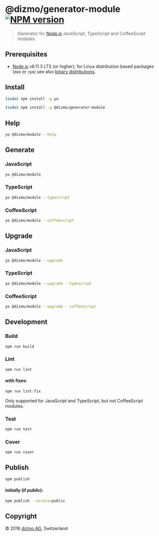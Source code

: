 # @dizmo/generator-module [![NPM version][npm-image]][npm-url]
> Generator for [Node.js] JavaScript, TypeScript and CoffeeScript modules

## Prerequisites

* [Node.js] v8.11.3 LTS (or higher); for Linux distribution based packages (`deb` or `rpm`) see also [binary distributions](https://github.com/nodesource/distributions).

## Install
```sh
(sudo) npm install -g yo
```
```sh
(sudo) npm install -g @dizmo/generator-module
```

## Help
```sh
yo @dizmo/module --help
```

## Generate
### JavaScript
```sh
yo @dizmo/module
```
### TypeScript
```sh
yo @dizmo/module --typescript
```
### CoffeeScript
```sh
yo @dizmo/module --coffeescript
```

## Upgrade
### JavaScript
```sh
yo @dizmo/module --upgrade
```
### TypeScript
```sh
yo @dizmo/module --upgrade --typescript
```
### CoffeeScript
```sh
yo @dizmo/module --upgrade --coffeescript
```

## Development
### Build
```sh
npm run build
```
### Lint
```sh
npm run lint
```
#### with fixes:
```sh
npm run lint:fix
```
Only supported for JavaScript and TypeScript, but not CoffeeScript modules.
### Test
```sh
npm run test
```
### Cover
```sh
npm run cover
```

## Publish
```sh
npm publish
```
#### initially (if *public*):
```sh
npm publish --access=public
```

## Copyright

 © 2018 [dizmo AG](http://dizmo.com/), Switzerland

[Node.js]: https://nodejs.org

[npm]: http://www.npmjs.com
[npm-image]: https://badge.fury.io/js/%40dizmo%2Fgenerator-module.svg
[npm-url]: https://npmjs.org/package/@dizmo/generator-module
